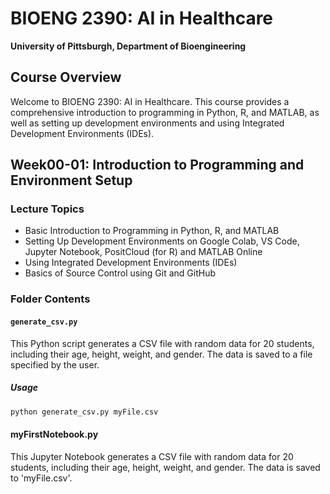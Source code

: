 # BIOENG 2390: AI in Healthcare

**University of Pittsburgh, Department of Bioengineering**

## Course Overview
Welcome to BIOENG 2390: AI in Healthcare. This course provides a comprehensive introduction to programming in Python, R, and MATLAB, as well as setting up development environments and using Integrated Development Environments (IDEs).

## Week00-01: Introduction to Programming and Environment Setup

### Lecture Topics
- Basic Introduction to Programming in Python, R, and MATLAB
- Setting Up Development Environments on Google Colab, VS Code, Jupyter Notebook, PositCloud (for R) and MATLAB Online
- Using Integrated Development Environments (IDEs)
- Basics of Source Control using Git and GitHub

### Folder Contents

#### `generate_csv.py`
This Python script generates a CSV file with random data for 20 students, including their age, height, weight, and gender. The data is saved to a file specified by the user.

##### Usage
```bash
python generate_csv.py myFile.csv
```

#### myFirstNotebook.py
This Jupyter Notebook generates a CSV file with random data for 20 students, including their age, height, weight, and gender. The data is saved to 'myFile.csv'.

